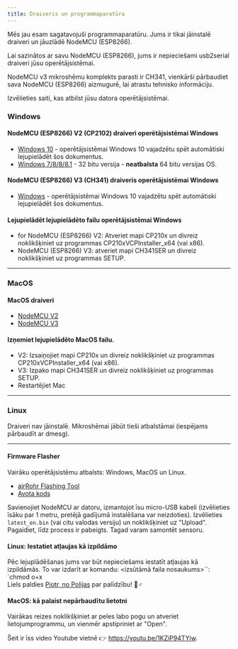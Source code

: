 ```yaml
---
title: Draiveris un programmaparatūra
---
```



Mēs jau esam sagatavojuši programmaparatūru. Jums ir tikai jāinstalē draiveri un jāuzlādē NodeMCU (ESP8266).

Lai sazinātos ar savu NodeMCU (ESP8266), jums ir nepieciešami usb2serial draiveri jūsu operētājsistēmai.

NodeMCU v3 mikroshēmu komplekts parasti ir CH341, vienkārši pārbaudiet sava NodeMCU (ESP8266) aizmugurē, lai atrastu tehnisko informāciju.

Izvēlieties saiti, kas atbilst jūsu datora operētājsistēmai.

### Windows

#### NodeMCU (ESP8266) V2 (CP2102) draiveri operētājsistēmai Windows
* [Windows 10](https://www.silabs.com/documents/public/software/CP210x_Universal_Windows_Driver.zip) - operētājsistēmai Windows 10 vajadzētu spēt automātiski lejupielādēt šos dokumentus.
* [Windows 7/8/8/8.1](https://www.silabs.com/documents/public/software/CP210x_Windows_Drivers.zip) - 32 bitu versija - **neatbalsta** 64 bitu versijas OS.

#### NodeMCU (ESP8266) V3 (CH341) draiveris operētājsistēmai Windows
* [Windows](http://www.wch.cn/downloads/file/5.html) - operētājsistēmai Windows 10 vajadzētu spēt automātiski lejupielādēt šos dokumentus.

#### Lejupielādēt lejupielādēto failu operētājsistēmai Windows
* for NodeMCU (ESP8266) V2: Atveriet mapi CP210x un divreiz noklikšķiniet uz programmas CP210xVCPInstaller_x64 (vai x86).
* NodeMCU (ESP8266) V3: atveriet mapi CH341SER un divreiz noklikšķiniet uz programmas SETUP.

---

### MacOS

#### MacOS draiveri
* [NodeMCU V2](https://www.silabs.com/documents/public/software/Mac_OSX_VCP_Driver.zip)
* [NodeMCU V3](http://www.wch.cn/downloads/file/178.html)

#### Izņemiet lejupielādēto MacOS failu.
* V2: Izsaiņojiet mapi CP210x un divreiz noklikšķiniet uz programmas CP210xVCPInstaller_x64 (vai x86).
* V3: Izpako mapi CH341SER un divreiz noklikšķiniet uz programmas SETUP.
* Restartējiet Mac

---

### Linux
Draiveri nav jāinstalē. Mikroshēmai jābūt tieši atbalstāmai (iespējams pārbaudīt ar dmesg).

---
#### Firmware Flasher
Vairāku operētājsistēmu atbalsts: Windows, MacOS un Linux.

* [airRohr Flashing Tool](http://firmware.sensor.community/airrohr/flashing-tool/)
* [Avota kods](https://github.com/opendata-stuttgart/airrohr-firmware-flasher/)

Savienojiet NodeMCU ar datoru, izmantojot īsu micro-USB kabeli (izvēlieties īsāku par 1 metru, pretējā gadījumā instalēšana var neizdoties). Izvēlieties `latest_en.bin` (vai citu valodas versiju) un noklikšķiniet uz "Upload".
Pagaidiet, līdz process ir pabeigts. Tagad varam samontēt sensoru.

#### Linux: Iestatiet atļaujas kā izpildāmo
Pēc lejuplādēšanas jums var būt nepieciešams iestatīt atļaujas kā izpildāmās. To var izdarīt ar komandu: <izsūtāmā faila nosaukums>``: `chmod o+x
<br>
Liels paldies [Piotr, no Polijas](https://dropbox.inf.re/) par palīdzību! 🙋♂️

#### MacOS: kā palaist nepārbaudītu lietotni
Vairākas reizes noklikšķiniet ar peles labo pogu un atveriet lietojumprogrammu, un vienmēr apstipriniet ar "Open".

Šeit ir īss video Youtube vietnē 👉 https://youtu.be/1KZiP94TYjw.




